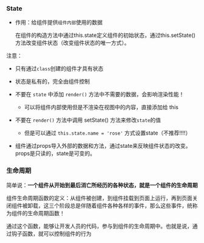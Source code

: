 ### State

* 作用：给组件提供`组件内部`使用的数据

  在组件的构造方法中通过this.state定义组件的初始状态，通过this.setState()方法改变组件状态（改变组件状态的唯一方式）。

注意：

* 只有通过`class`创建的组件才具有状态
* 状态是私有的，完全由组件控制
* 不要在 `state` 中添加 `render()` 方法中不需要的数据，会影响渲染性能！
  - 可以将组件内部使用但是不渲染在视图中的内容，直接添加给 this

* 不要在 `render()` 方法中调用 setState() 方法来修改`state`的值
  - 但是可以通过 `this.state.name = 'rose'` 方式设置state（不推荐!!!!）

* 组件通过props导入外部的数据和方法，通过state来反映组件状态的改变。props是只读的，state是可变的。

### 生命周期

简单说：**一个组件从开始到最后消亡所经历的各种状态，就是一个组件的生命周期**

组件生命周期函数的定义：从组件被创建，到组件挂载到页面上运行，再到页面关闭组件被卸载，这三个阶段总是伴随着组件各种各样的事件，那么这些事件，统称为组件的生命周期函数！

通过这个函数，能够让开发人员的代码，参与到组件的生命周期中。也就是说，通过钩子函数，就可以控制组件的行为



